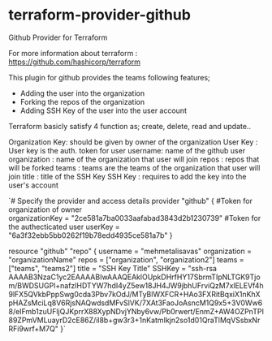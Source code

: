 # terraform-provider-github
Github Provider for Terraform


For more information about terraform : https://github.com/hashicorp/terraform


This plugin for github provides the teams following features;
 - Adding the user into the organization
 - Forking the repos of the organization
 - Adding SSH Key of the user into the user account


Terraform basicly satisfy 4 function as; create, delete, read and update..


Organization Key: should be given by owner of the organization
User Key : User key is the auth. token for user 
username: name of the github user 
organization : name of the organization that user will join
repos : repos that will be forked
teams : teams are the teams of the organization that user will join
title : title of the SSH Key
SSH Key : requires to add the key into the user's account 


`# Specify the provider and access details
provider "github" {
    #Token for organization of owner  
    organizationKey = "2ce581a7ba0033aafabad3843d2b1230739"
    #Token for the authecticated user
    userKey = "6a3f32ebb5bb0262f19b78edd4935ce581a7b"
}

resource "github" "repo" {
  username = "mehmetalisavas"
  organization = "organizationName"
  repos = ["organization", "organization2"]
  teams = ["teams", "teams2"]
  title = "SSH Key Title"
  SSHKey = "ssh-rsa 
  AAAAB3NzaC1yc2EAAAABIwAAAQEAklOUpkDHrfHY17SbrmTIpNLTGK9Tjom/BWDSUGPl+nafzlHDTYW7hdI4yZ5ew18JH4JW9jbhUFrviQzM7xlELEVf4h9lFX5QVkbPppSwg0cda3Pbv7kOdJ/MTyBlWXFCR+HAo3FXRitBqxiX1nKhXpHAZsMciLq8V6RjsNAQwdsdMFvSlVK/7XAt3FaoJoAsncM1Q9x5+3V0Ww68/eIFmb1zuUFljQJKprrX88XypNDvjYNby6vw/Pb0rwert/EnmZ+AW4OZPnTPI89ZPmVMLuayrD2cE86Z/il8b+gw3r3+1nKatmIkjn2so1d01QraTlMqVSsbxNrRFi9wrf+M7Q"
}`